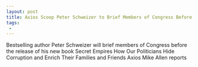 ```yaml
---
layout: post
title: Axios Scoop Peter Schweizer to Brief Members of Congress Before His Books Release
tags:
 -
---
```

Bestselling author Peter Schweizer will brief members of Congress before the release of his new book Secret Empires How Our Politicians Hide Corruption and Enrich Their Families and Friends Axios Mike Allen reports
